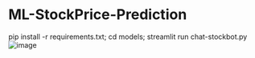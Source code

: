 # ML-StockPrice-Prediction
pip install -r requirements.txt;
cd models;
streamlit run chat-stockbot.py
![image](https://github.com/user-attachments/assets/ec2ea762-f38d-4979-b999-3b31284d9acf)
